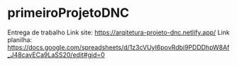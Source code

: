 # primeiroProjetoDNC
Entrega de trabalho
 Link site: https://arqitetura-projeto-dnc.netlify.app/
 Link planilha: https://docs.google.com/spreadsheets/d/1z3cVUyI6povRdbi9PDDDhpW8Af_J48cavECa9LaSS20/edit#gid=0
